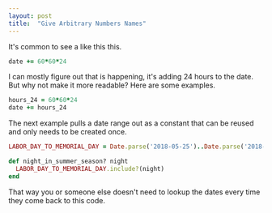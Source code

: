 ```yaml
---
layout: post
title:  "Give Arbitrary Numbers Names"
---
```

It's common to see a like this this.
```ruby
date += 60*60*24
```
I can mostly figure out that is happening, it's adding 24 hours to the date. But why not make it more readable? Here are some examples.
```ruby
hours_24 = 60*60*24
date += hours_24
```
The next example pulls a date range out as a constant that can be reused and only needs to be created once.
```ruby
LABOR_DAY_TO_MEMORIAL_DAY = Date.parse('2018-05-25')..Date.parse('2018-09-03')

def night_in_summer_season? night
  LABOR_DAY_TO_MEMORIAL_DAY.include?(night)
end
```
That way you or someone else doesn't need to lookup the dates every time they come back to this code.
